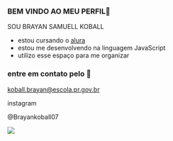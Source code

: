 ### BEM VINDO AO MEU PERFIL🥇

 SOU BRAYAN SAMUELL KOBALL
-  estou  cursando o [alura](https://www.alura.com.br)
-  estou  me desenvolvendo na linguagem JavaScript
-  utilizo esse espaço para me organizar
  
### entre em contato pelo 📧

koball.brayan@escola.pr.gov.br

 instagram
 
@Brayankoball07

![](https://media1.tenor.com/m/CA8j4cljP5oAAAAC/%C3%A9o-brian.gif)
